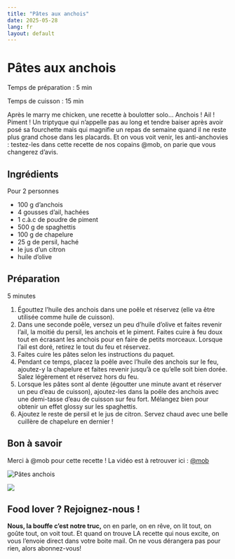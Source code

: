 ```yaml
---
title: "Pâtes aux anchois"
date: 2025-05-28
lang: fr
layout: default
---
```

# Pâtes aux anchois

Temps de préparation : 5 min

Temps de cuisson : 15 min

Après le marry me chicken, une recette à boulotter solo… Anchois ! Ail ! Piment ! Un triptyque qui n’appelle pas au long et tendre baiser après avoir posé sa fourchette mais qui magnifie un repas de semaine quand il ne reste plus grand chose dans les placards. Et on vous voit venir, les anti-anchovies : testez-les dans cette recette de nos copains @mob, on parie que vous changerez d’avis.

## Ingrédients

Pour 2 personnes

-   100 g d’anchois
-   4 gousses d’ail, hachées
-   1 c.à.c de poudre de piment
-   500 g de spaghettis
-   100 g de chapelure
-   25 g de persil, haché
-   le jus d’un citron
-   huile d’olive

## Préparation

5 minutes

1.  Égouttez l’huile des anchois dans une poêle et réservez (elle va être utilisée comme huile de cuisson).
2.  Dans une seconde poêle, versez un peu d’huile d’olive et faites revenir l’ail, la moitié du persil, les anchois et le piment. Faites cuire à feu doux tout en écrasant les anchois pour en faire de petits morceaux. Lorsque l’ail est doré, retirez le tout du feu et réservez.
3.  Faites cuire les pâtes selon les instructions du paquet.
4.  Pendant ce temps, placez la poêle avec l’huile des anchois sur le feu, ajoutez-y la chapelure et faites revenir jusqu’à ce qu’elle soit bien dorée. Salez légèrement et réservez hors du feu.
5.  Lorsque les pâtes sont al dente (égoutter une minute avant et réserver un peu d’eau de cuisson), ajoutez-les dans la poêle des anchois avec une demi-tasse d’eau de cuisson sur feu fort. Mélangez bien pour obtenir un effet glossy sur les spaghettis.
6.  Ajoutez le reste de persil et le jus de citron. Servez chaud avec une belle cuillère de chapelure en dernier !

## Bon à savoir

Merci à @mob pour cette recette ! La vidéo est à retrouver ici : [@mob](https://www.instagram.com/p/C3UvDXFIbmB/)

![Pâtes anchois](https://recettes.belly-media.com/wp-content/uploads/2024/03/dt-midnight-pasta-horizontal-verticalTwoByThree735.jpg)

![](https://recettes.belly-media.com/wp-content/uploads/2022/09/belly-nl-cta.jpg)

## Food lover ? Rejoignez-nous !

**Nous, la bouffe c’est notre truc,** on en parle, on en rêve, on lit tout, on goûte tout, on voit tout. Et quand on trouve LA recette qui nous excite, on vous l’envoie direct dans votre boite mail. On ne vous dérangera pas pour rien, alors abonnez-vous!